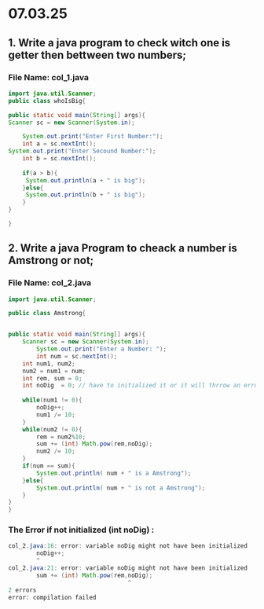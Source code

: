 # 07.03.25
## 1. Write a java program to check witch one is getter then bettween two numbers; 
### File Name: col_1.java
```java
import java.util.Scanner;
public class whoIsBig{

public static void main(String[] args){
Scanner sc = new Scanner(System.in);

	System.out.print("Enter First Number:");
	int a = sc.nextInt();
System.out.print("Enter Secound Number:");
	int b = sc.nextInt();
	
	if(a > b){
	 System.out.println(a + " is big");
	}else{
	 System.out.println(b + " is big");
	}
}

}
```
## 2. Write a java Program to cheack a number is Amstrong or not;
### File Name: col_2.java

```java 
import java.util.Scanner;

public class Amstrong{


public static void main(String[] args){
	Scanner sc = new Scanner(System.in);
		System.out.print("Enter a Number: ");
		int num = sc.nextInt();
	int num1, num2;
	num2 = num1 = num;
	int rem, sum = 0;
	int noDig  = 0; // have to initialized it or it will thrrow an error showing bellow 
	
	while(num1 != 0){
		noDig++;
		num1 /= 10;
	}
	while(num2 != 0){
		rem = num2%10;
		sum += (int) Math.pow(rem,noDig);
		num2 /= 10;
	}
	if(num == sum){
		System.out.println( num + " is a Amstrong");
	}else{
		System.out.println( num + " is not a Amstrong");
	}
}
}
```
### The Error if not initialized (int noDig) :
```java 
col_2.java:16: error: variable noDig might not have been initialized
		noDig++;
		^
col_2.java:21: error: variable noDig might not have been initialized
		sum += (int) Math.pow(rem,noDig);
		                          ^
2 errors
error: compilation failed

```